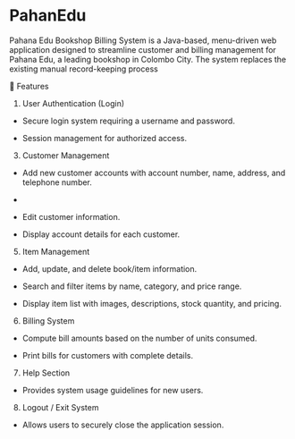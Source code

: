 # PahanEdu
Pahana Edu Bookshop Billing System is a Java-based, menu-driven web application designed to streamline customer and billing management for Pahana Edu, a leading bookshop in Colombo City. The system replaces the existing manual record-keeping process

📌 Features
1.	User Authentication (Login)
   
  - Secure login system requiring a username and password.

  - Session management for authorized access.

3.	Customer Management
   
  - Add new customer accounts with account number, name, address, and telephone number.
  - 
  - Edit customer information.

  - Display account details for each customer.

5.	Item Management

 - Add, update, and delete book/item information.

 - Search and filter items by name, category, and price range.
 
 - Display item list with images, descriptions, stock quantity, and pricing.

6.	Billing System

  - Compute bill amounts based on the number of units consumed.
 
  - Print bills for customers with complete details.

7.	Help Section

  - Provides system usage guidelines for new users.

8.	Logout / Exit System
  
  -	Allows users to securely close the application session.

